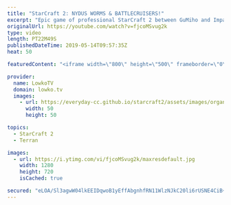 ```yaml
---
title: "StarCraft 2: NYDUS WORMS & BATTLECRUISERS!"
excerpt: "Epic game of professional StarCraft 2 between GuMiho and Impact. Subscribe for more videos: http://lowko.tv/youtube More StarCraft 2: https://youtu.be/ezD8-mETu74  Mind games left and right in this epic game of SC2. Impact opens up with a Nydus Worm cheese and then transitions towards Mutalisks. However,"
originalUrl: https://youtube.com/watch?v=fjcoMSvug2k
type: video
length: PT22M49S
publishedDateTime: 2019-05-14T09:57:35Z
heat: 50

featuredContent: "<iframe width=\"800\" height=\"500\" frameborder=\"0\" src=\"https://www.youtube.com/embed/fjcoMSvug2k\" allow=\"accelerometer; autoplay; encrypted-media; gyroscope; picture-in-picture\" allowfullscreen></iframe>"

provider:
  name: LowkoTV
  domain: lowko.tv
  images:
    - url: https://everyday-cc.github.io/starcraft2/assets/images/organizations/lowko.tv-50x50.jpg
      width: 50
      height: 50

topics:
  - StarCraft 2
  - Terran

images:
  - url: https://i.ytimg.com/vi/fjcoMSvug2k/maxresdefault.jpg
    width: 1280
    height: 720
    isCached: true

secured: "eLOA/Sl3agwW04lkEEIDqwoB1yEffAbgnhfRN11WlzNJkC20li6rUSNE4CiB+asOuLfZLMMhKclG1eDrrmlZAK+otlKYGb44nKWCEK269QxkdRedJQ8w/E+tyQxNfv2j2HlQtZ1RKYWdkYHGx0PwpI6Dg7s6Xukhdon3otHT7hQyLesdatzjXgnH6P49a8LppADxxGMaiX+8/dFvj2HN8/a6F4H9oLGy92rWZwGeitejy1eCwg3qPlMBc+SpwGOWBcitmgq23PDR1OGXjPWl4/WPHT+WrwL4jpoTUqt0Ucj+J07OkQ5OBWQGXjlcaXE6IrUaJggvNdDrO3mcK/FKZ5Qc+kMj5gCeK0RawKl7mhY8FRVMQz31CWydHsjISjJScilcg4ZHTHMAoCW2ddGzAJP487ng/mwAlgpc8nE2KQg=;EauozOClD+9KtxidokH8yQ=="
---
```


